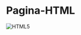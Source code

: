 
# Pagina-HTML
![HTML5](https://lh4.googleusercontent.com/proxy/WIE8MIhhl9gh8qxgQZezJmTTL6YIi_CTjlDhaF1iSJxnGLgLxx2gQGyvb4la1_npI1358SYFlvXRPXfDyn0NRZK6Le1H8PRd2RsgkILlmgDC2aC-FyBzlbaC)
